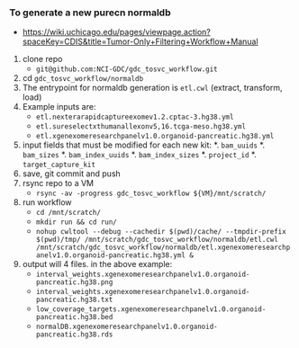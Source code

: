 ### To generate a new purecn normaldb
* https://wiki.uchicago.edu/pages/viewpage.action?spaceKey=CDIS&title=Tumor-Only+Filtering+Workflow+Manual
1. clone repo
   * `git@github.com:NCI-GDC/gdc_tosvc_workflow.git`
1. cd `gdc_tosvc_workflow/normaldb`
1. The entrypoint for normaldb generation is `etl.cwl` (extract, transform, load)
1. Example inputs are:
   * `etl.nexterarapidcaptureexomev1.2.cptac-3.hg38.yml`
   * `etl.sureselectxthumanallexonv5,16.tcga-meso.hg38.yml`
   * `etl.xgenexomeresearchpanelv1.0.organoid-pancreatic.hg38.yml`
1. input fields that must be modified for each new kit:
   *. `bam_uuids`
   *. `bam_sizes`
   *. `bam_index_uuids`
   *. `bam_index_sizes`
   *. `project_id`
   *. `target_capture_kit`
1. save, git commit and push
1. rsync repo to a VM
   * `rsync -av -progress gdc_tosvc_workflow ${VM}/mnt/scratch/`
1. run workflow
   * `cd /mnt/scratch/`
   * `mkdir run && cd run/`
   * `nohup cwltool --debug --cachedir $(pwd)/cache/ --tmpdir-prefix $(pwd)/tmp/ /mnt/scratch/gdc_tosvc_workflow/normaldb/etl.cwl /mnt/scratch/gdc_tosvc_workflow/normaldb/etl.xgenexomeresearchpanelv1.0.organoid-pancreatic.hg38.yml &`
1. output will 4 files. in the above example:
   * `interval_weights.xgenexomeresearchpanelv1.0.organoid-pancreatic.hg38.png`
   * `interval_weights.xgenexomeresearchpanelv1.0.organoid-pancreatic.hg38.txt`
   * `low_coverage_targets.xgenexomeresearchpanelv1.0.organoid-pancreatic.hg38.bed`
   * `normalDB.xgenexomeresearchpanelv1.0.organoid-pancreatic.hg38.rds`
